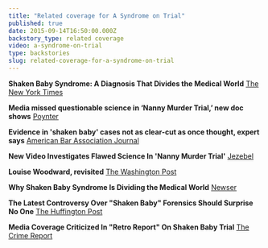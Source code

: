 ```yaml
---
title: "Related coverage for A Syndrome on Trial"
published: true
date: 2015-09-14T16:50:00.000Z
backstory_type: related coverage
video: a-syndrome-on-trial
type: backstories
slug: related-coverage-for-a-syndrome-on-trial
---
```


**Shaken Baby Syndrome: A Diagnosis That Divides the Medical World**
[The New York Times](http://www.nytimes.com/2015/09/14/us/shaken-baby-syndrome-a-diagnosis-that-divides-the-medical-world.html)

**Media missed questionable science in ‘Nanny Murder Trial,’ new doc shows**
[Poynter](http://www.poynter.org/news/mediawire/372963/media-missed-questionable-science-in-nanny-murder-trial-new-doc-shows/)

**Evidence in 'shaken baby' cases not as clear-cut as once thought, expert says**
[American Bar Association Journal](http://www.abajournal.com/news/article/shaken_baby)

**New Video Investigates Flawed Science In 'Nanny Murder Trial'**
[Jezebel](http://jezebel.com/new-video-investigates-flawed-science-in-nanny-murder-t-1730590719)

**Louise Woodward, revisited**
[The Washington Post](https://www.washingtonpost.com/news/the-watch/wp/2015/09/15/louise-woodward-revisited/)

**Why Shaken Baby Syndrome Is Dividing the Medical World**
[Newser](http://www.newser.com/story/212776/why-shaken-baby-syndrome-is-dividing-the-medical-world.html)

**The Latest Controversy Over "Shaken Baby" Forensics Should Surprise No One**
[The Huffington Post](http://www.huffingtonpost.com/kevin-sali/the-latest-controversy-ov_b_8143180.html)

**Media Coverage Criticized In "Retro Report" On Shaken Baby Trial**
[The Crime Report](http://www.thecrimereport.org/news/crime-and-justice-news/2015-09-media-missed-in-nanny-trial)

